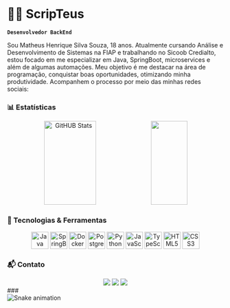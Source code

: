 # 🧑‍💻 ScripTeus

**`Desenvolvedor BackEnd`**

Sou Matheus Henrique Silva Souza, 18 anos. Atualmente cursando Análise e Desenvolvimento de Sistemas na FIAP e trabalhando no Sicoob Credialto, estou focado em me especializar em Java, SpringBoot, microservices e além de algumas automações. Meu objetivo é me destacar na área de programação, conquistar boas oportunidades, otimizando minha produtividade. Acompanhem o processo por meio das minhas redes sociais:

### 📊 Estatísticas
<div align="center"> <img width="49%" height="195px" src="https://github-readme-stats.vercel.app/api?username=scripteus&show_icons=true&count_private=true&hide_border=true&title_color=00bfbf&icon_color=00bfbf&text_color=c9d1d9&bg_color=0d1117" alt="GitHUB Stats" /> <img width="41%" height="195px" src="https://github-readme-stats.vercel.app/api/top-langs/?username=scripteus&layout=compact&hide_border=true&title_color=00bfbf&text_color=00bfbf&bg_color=0d1117" /> </div>

### 🚀 Tecnologias & Ferramentas
<div align="center"> <img src="https://cdn.jsdelivr.net/gh/devicons/devicon/icons/java/java-original.svg" height="40" alt="Java logo" /> <img src="https://cdn.jsdelivr.net/gh/devicons/devicon/icons/spring/spring-original.svg" height="40" alt="SpringBoot logo" /> <img src="https://cdn.jsdelivr.net/gh/devicons/devicon/icons/docker/docker-original.svg" height="40" alt="Docker logo" /> <img src="https://cdn.jsdelivr.net/gh/devicons/devicon/icons/postgresql/postgresql-original.svg" height="40" alt="PostgreSQL logo" /> <img src="https://cdn.jsdelivr.net/gh/devicons/devicon/icons/python/python-original.svg" height="40" alt="Python logo" /> <img src="https://cdn.jsdelivr.net/gh/devicons/devicon/icons/javascript/javascript-original.svg" height="40" alt="JavaScript logo" /> <img src="https://cdn.jsdelivr.net/gh/devicons/devicon/icons/typescript/typescript-original.svg" height="40" alt="TypeScript logo" /> <img src="https://cdn.jsdelivr.net/gh/devicons/devicon/icons/html5/html5-original.svg" height="40" alt="HTML5 logo" /> <img src="https://cdn.jsdelivr.net/gh/devicons/devicon/icons/css3/css3-original.svg" height="40" alt="CSS3 logo" /> </div>

### 📬 Contato
<div align="center"> <a href="scripteusdev@gmail.com"><img src="https://img.shields.io/badge/Gmail-D14836?style=for-the-badge&logo=gmail&logoColor=white"></a> 
<a href="https://www.linkedin.com/in/scripteus"><img src="https://img.shields.io/badge/LinkedIn-0077B5?style=for-the-badge&logo=linkedin&logoColor=white"></a> 
<a href="https://instagram.com/scripteus"><img src="https://img.shields.io/badge/Instagram-E4405F?style=for-the-badge&logo=instagram&logoColor=white"></a> 
</div>
###

<br clear="both">

<img src="https://raw.githubusercontent.com/scripteus/scripteus/output/snake.svg" alt="Snake animation" />

###
